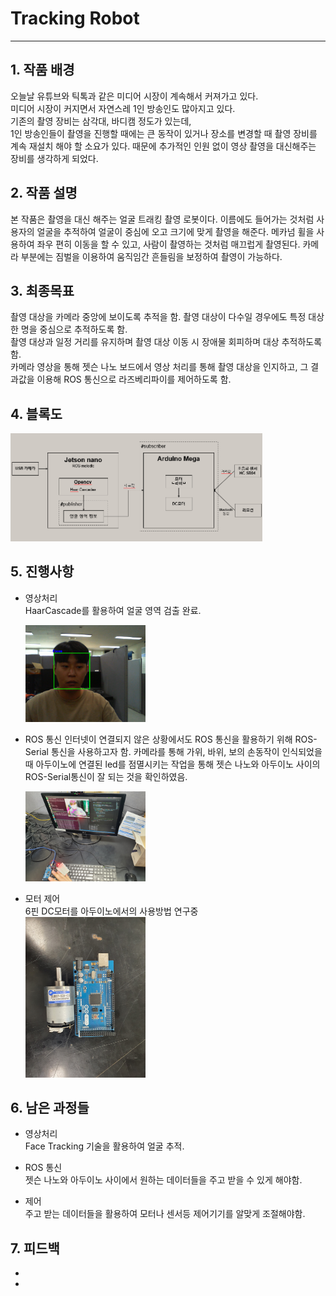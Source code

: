 # Tracking Robot
***
## 1. 작품 배경  

오늘날 유튜브와 틱톡과 같은 미디어 시장이 계속해서 커져가고 있다.   
미디어 시장이 커지면서 자연스레 1인 방송인도 많아지고 있다.  
기존의 촬영 장비는 삼각대, 바디캠 정도가 있는데,   
1인 방송인들이 촬영을 진행할 때에는 큰 동작이 있거나 장소를 변경할 때 촬영 장비를 계속 재설치 해야 할 소요가 있다. 때문에 추가적인 인원 없이 영상 촬영을 대신해주는 장비를 생각하게 되었다.  

## 2. 작품 설명
본 작품은 촬영을 대신 해주는 얼굴 트래킹 촬영 로봇이다. 이름에도 들어가는 것처럼 사용자의 얼굴을 추적하여 얼굴이 중심에 오고 크기에 맞게 촬영을 해준다. 메카넘 휠을 사용하여 좌우 편히 이동을 할 수 있고, 사람이 촬영하는 것처럼 매끄럽게 촬영된다. 카메라 부분에는 짐벌을 이용하여 움직임간 흔들림을 보정하여 촬영이 가능하다.

## 3. 최종목표

촬영 대상을 카메라 중앙에 보이도록 추적을 함. 촬영 대상이 다수일 경우에도 특정 대상 한 명을 중심으로 추적하도록 함.  
촬영 대상과 일정 거리를 유지하며 촬영 대상 이동 시 장애물 회피하며 대상 추적하도록 함.  
카메라 영상을 통해 젯슨 나노 보드에서 영상 처리를 통해 촬영 대상을 인지하고, 그 결과값을 이용해 ROS 통신으로 라즈베리파이를 제어하도록 함.  

## 4. 블록도

<img src="./img/블록도.png" width="80%" height="60%" title="px(픽셀) 크기 설정" alt="ROS"></img>

## 5. 진행사항
* 영상처리   
  HaarCascade를 활용하여 얼굴 영역 검출 완료.   
     
  <img src="./img/얼굴영역검출.png" width="40%" height="30%" title="px(픽셀) 크기 설정" alt="Face Detection"></img>
   
* ROS 통신
인터넷이 연결되지 않은 상황에서도 ROS 통신을 활용하기 위해 ROS-Serial 통신을 사용하고자 함.
카메라를 통해 가위, 바위, 보의 손동작이 인식되었을 때 아두이노에 연결된 led를 점멸시키는 작업을 통해 젯슨 나노와 아두이노 사이의 ROS-Serial통신이 잘 되는 것을 확인하였음.
   
  <img src="./img/ros통신 활용.jpg" width="40%" height="30%" title="px(픽셀) 크기 설정" alt="ROS"></img>
* 모터 제어   
6핀 DC모터를 아두이노에서의 사용방법 연구중   
  <img src="./img/DC모터.jpg" width="40%" height="30%" title="px(픽셀) 크기 설정" alt="ROS"></img>

## 6. 남은 과정들

* 영상처리   
  Face Tracking 기술을 활용하여 얼굴 추적.
   
* ROS 통신   
  젯슨 나노와 아두이노 사이에서 원하는 데이터들을 주고 받을 수 있게 해야함.

* 제어   
  주고 받는 데이터들을 활용하여 모터나 센서등 제어기기를 알맞게 조절해야함.
  
## 7. 피드백
* 
* 
